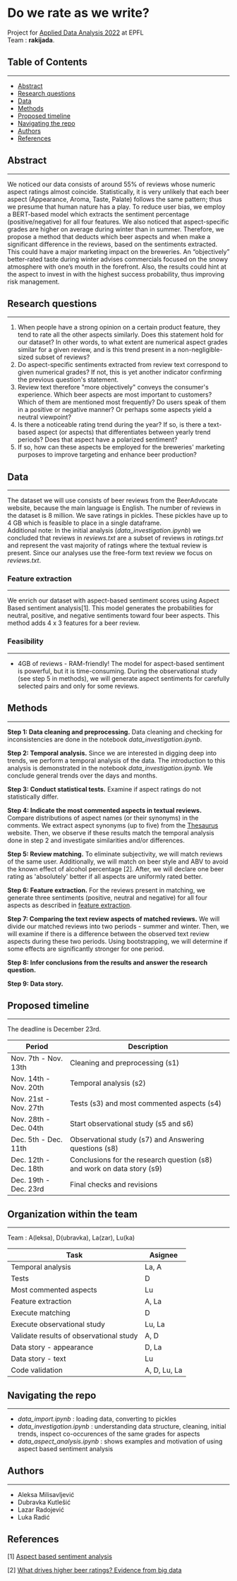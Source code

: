 
# Do we rate as we write?

Project for [Applied Data Analysis 2022](https://dlab.epfl.ch/teaching/fall2022/cs401/) at EPFL <br>
Team : **rakijada**.


## Table of Contents
---
- [Abstract](#abstract)
- [Research questions](#research-questions)
- [Data](#data)
- [Methods](#methods)
- [Proposed timeline](#proposed-timeline)
- [Navigating the repo](#navigating-the-repo)
- [Authors](#authors)
- [References](#references)

## Abstract
---

We noticed our data consists of around 55% of reviews whose numeric aspect ratings almost coincide. Statistically, it is very unlikely that each beer aspect (Appearance, Aroma, Taste, Palate) follows the same pattern; thus we presume that human nature has a play. To reduce user bias, we employ a BERT-based model which extracts the sentiment percentage (positive/negative) for all four features. We also noticed that aspect-specific grades are higher on average during winter than in summer. Therefore, we propose a method that deducts which beer aspects and when make a significant difference in the reviews, based on the sentiments extracted. This could have a major marketing impact on the breweries. An “objectively” better-rated taste during winter advises commercials focused on the snowy atmosphere with one’s mouth in the forefront. Also, the results could hint at the aspect to invest in with the highest success probability, thus improving risk management.

## Research questions
---

1. When people have a strong opinion on a certain product feature, they tend to rate all the other aspects similarly. Does this statement hold for our dataset? In other words, to what extent are numerical aspect grades similar for a given review, and is this trend present in a non-negligible-sized subset of reviews?
2. Do aspect-specific sentiments extracted from review text correspond to given numerical grades? If not, this is yet another indicator confirming the previous question's statement.
3. Review text therefore "more objectively" conveys the consumer's experience. Which beer aspects are most important to customers? Which of them are mentioned most frequently? Do users speak of them in a positive or negative manner? Or perhaps some aspects yield a neutral viewpoint?
4. Is there a noticeable rating trend during the year? If so, is there a text-based aspect (or aspects) that differentiates between yearly trend periods? Does that aspect have a polarized sentiment?
5. If so, how can these aspects be employed for the breweries' marketing purposes to improve targeting and enhance beer production?

## Data
---

The dataset we will use consists of beer reviews from the BeerAdvocate website, because the main language is English. The number of reviews in the dataset is 8 million. We save ratings in pickles. These pickles have up to 4 GB which is feasible to place in a single dataframe.  
Additional note: In the initial analysis (_data_investigation.ipynb_) we concluded that reviews in _reviews.txt_ are a subset of reviews in _ratings.txt_ and represent the vast majority of ratings where the textual review is present. Since our analyses use the free-form text review we focus on _reviews.txt_.

### Feature extraction
---
We enrich our dataset with aspect-based sentiment scores using Aspect Based sentiment analysis[1]. This model generates the probabilities for neutral, positive, and negative sentiments toward four beer aspects. This method adds 4 x 3 features for a beer review. 

<!-- The motivation for generating the sentiments: 
- It helps us understand what aspects are commented more. The positivity/negativity shows that people are not neutral about the aspect!
- We demonstrated with the examples (in the notebook _data_investigation.ipynb_) that scores for an aspect sometimes differ from the user grade for that aspect because, indeed, the user has a different comment than the grade they gave.
- It maps free-text review which is hard to work with to numbers which we are interested in. -->

### Feasibility
---
- 4GB of reviews - RAM-friendly! The model for aspect-based sentiment is powerful, but it is time-consuming. During the observational study (see step 5 in methods), we will generate aspect sentiments for carefully selected pairs and only for some reviews.

## Methods
---

**Step 1: Data cleaning and preprocessing.**
Data cleaning and checking for inconsistencies are done in the notebook _data_investigation.ipynb_.

**Step 2: Temporal analysis.** Since we are interested in digging deep into trends, we perform a temporal analysis of the data. The introduction to this analysis is demonstrated in the notebook _data_investigation.ipynb_. We conclude general trends over the days and months.

**Step 3: Conduct statistical tests.** Examine if aspect ratings do not statistically differ.

**Step 4: Indicate the most commented aspects in textual reviews.** Compare distributions of aspect names (or their synonyms) in the comments. We extract aspect synonyms (up to five) from the [Thesaurus](https://www.thesaurus.com/) website. Then, we observe if these results match the temporal analysis done in step 2 and investigate similarities and/or differences.

**Step 5: Review matching.** To eliminate subjectivity, we will match reviews of the same user. Additionally, we will match on beer style and ABV to avoid the known effect of alcohol percentage [2]. After, we will declare one beer rating as 'absolutely' better if all aspects are uniformly rated better. 

**Step 6: Feature extraction.** For the reviews present in matching, we generate three sentiments (positive, neutral and negative) for all four aspects as described in [feature extraction](#feature-extraction).

**Step 7: Comparing the text review aspects of matched reviews.** We will divide our matched reviews into two periods - summer and winter. Then, we will examine if there is a difference between the observed text review aspects during these two periods. Using bootstrapping, we will determine if some effects are significantly stronger for one period.

**Step 8: Infer conclusions from the results and answer the research question.** 

**Step 9: Data story.**

## Proposed timeline
---
The deadline is December 23rd.

| Period                 | Description               |
| ---------------------- | ------------------------- |
| Nov. 7th - Nov. 13th | Cleaning and preprocessing (s1) |
| Nov. 14th - Nov. 20th | Temporal analysis (s2) |
| Nov. 21st - Nov. 27th | Tests (s3) and most commented aspects (s4) |
| Nov. 28th - Dec. 04th   | Start observational study (s5 and s6) |
| Dec. 5th -  Dec. 11th   |   Observational study (s7) and Answering questions (s8) |
| Dec. 12th -  Dec. 18th   | Conclusions for the research question (s8) and work on data story (s9) |
| Dec. 19th -  Dec. 23rd   |   Final checks and revisions |

## Organization within the team
---

Team : A(leksa), D(ubravka), La(zar), Lu(ka)

| Task                 | Asignee               |
| ---------------------- | ------------------------- |
| Temporal analysis | La, A |
| Tests | D |
| Most commented aspects | Lu |
| Feature extraction | A, La |
| Execute matching | D |
| Execute observational study | Lu, La |
| Validate results of observational study  | A, D |
| Data story - appearance | D, La |
| Data story - text | Lu |
| Code validation  | A, D, Lu, La |

## Navigating the repo
---
- _data_import.ipynb_ : loading data, converting to pickles
- _data_investigation.ipynb_ : understanding data structure, cleaning, initial trends, inspect co-occurences of the same grades for aspects
- _data_aspect_analysis.ipynb_ : shows examples and motivation of using aspect based sentiment analysis

## Authors
---
- Aleksa Milisavljević
- Dubravka Kutlešić
- Lazar Radojević
- Luka Radić


## References
[1] [Aspect based sentiment analysis](https://github.com/ScalaConsultants/Aspect-Based-Sentiment-Analysis)

[2] [What drives higher beer ratings? Evidence from big data](http://www.theibfr2.com/RePEc/ibf/ijmmre/ijmmr-v15n1-2022/IJMMR-V15N1-2022-1.pdf)
